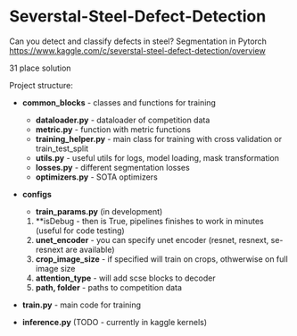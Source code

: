 # Severstal-Steel-Defect-Detection
Can you detect and classify defects in steel? Segmentation in Pytorch
https://www.kaggle.com/c/severstal-steel-defect-detection/overview

31 place solution

Project structure:
 * **common_blocks** - classes and functions for training
    - **dataloader.py** - dataloader of competition data    
    - **metric.py** - function with metric functions
    - **training_helper.py** - main class for training with cross validation or train_test_split
    - **utils.py** - useful utils for logs, model loading, mask transformation
    - **losses.py** - different segmentation losses
    - **optimizers.py** - SOTA optimizers
* **configs**
   - **train_params.py** (in development)
   1. **isDebug - then is True, pipelines finishes to work in minutes (useful for code testing)
   2. **unet_encoder** - you can specify unet encoder (resnet, resnext, se-resnext are available)
   3. **crop_image_size** - if specified will train on crops, othwerwise on full image size
   4. **attention_type** - will add scse blocks to decoder
   5. **path, folder** - paths to competition data
   
* **train.py** - main code for training
* **inference.py** (TODO - currently in kaggle kernels)
